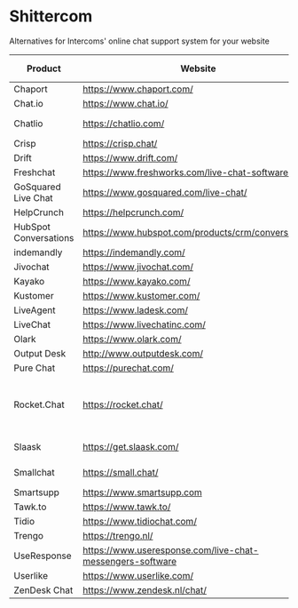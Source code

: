 # Shittercom
Alternatives for Intercoms' online chat support system for your website

Product | Website | Free plan | Notes
------------ | ------------- | ------------- | -------------
Chaport | https://www.chaport.com/ | ✅
Chat.io | https://www.chat.io/ | ❌
Chatlio | https://chatlio.com/ | ❌ | Requires Slack
Crisp | https://crisp.chat/ | ✅
Drift | https://www.drift.com/ | ✅
Freshchat | https://www.freshworks.com/live-chat-software/ | ✅
GoSquared Live Chat | https://www.gosquared.com/live-chat/ | ❌
HelpCrunch | https://helpcrunch.com/ | ❌
HubSpot Conversations | https://www.hubspot.com/products/crm/conversations | ✅
indemandly | https://indemandly.com/ | ✅
Jivochat | https://www.jivochat.com/ | ✅
Kayako | https://www.kayako.com/ | ✅
Kustomer | https://www.kustomer.com/ | ❌
LiveAgent | https://www.ladesk.com/ | ❌
LiveChat | https://www.livechatinc.com/ | ❌
Olark | https://www.olark.com/ | ❌
Output Desk | http://www.outputdesk.com/ | ✅
Pure Chat | https://purechat.com/ | ✅
Rocket.Chat | https://rocket.chat/ | ❌ Cloud <br> ✅ Self-hosted | Open Source
Slaask | https://get.slaask.com/ | ❌ | Requires Slack
Smallchat | https://small.chat/ | ✅ | Requires Slack
Smartsupp | https://www.smartsupp.com | ✅
Tawk.to | https://www.tawk.to/ | ✅
Tidio | https://www.tidiochat.com/ | ✅
Trengo | https://trengo.nl/ | ❌
UseResponse | https://www.useresponse.com/live-chat-messengers-software | ❌
Userlike | https://www.userlike.com/ | ✅
ZenDesk Chat | https://www.zendesk.nl/chat/ | ✅
